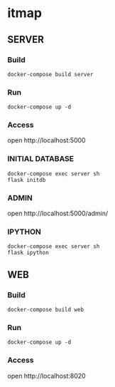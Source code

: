 # itmap

## SERVER

### Build

```
docker-compose build server
```

### Run

```
docker-compose up -d
```

### Access

open http://localhost:5000

### INITIAL DATABASE

```
docker-compose exec server sh
flask initdb
```

### ADMIN

open http://localhost:5000/admin/

### IPYTHON

```
docker-compose exec server sh
flask ipython
```

## WEB

### Build

```
docker-compose build web
```

### Run

```
docker-compose up -d
```

### Access

open http://localhost:8020
